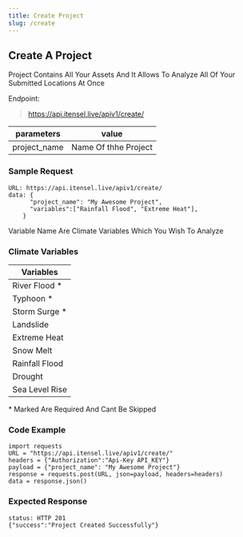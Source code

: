 ```yaml
---
title: Create Project
slug: /create
---
```


## Create A Project

Project Contains All Your Assets And It Allows To Analyze All Of Your Submitted Locations At Once

Endpoint:

> https://api.itensel.live/apiv1/create/


| parameters        | value                             |
| ---------------- | --------------------------------- |
| project_name              | Name Of thhe Project    |

### Sample Request
```
URL: https://api.itensel.live/apiv1/create/
data: {
      "project_name": "My Awesome Project",
      "variables":["Rainfall Flood", "Extreme Heat"],
    }
```
Variable Name Are Climate Variables Which You Wish To Analyze

### Climate Variables

| Variables         |
| ---------------- |
|  River Flood *     |
|  Typhoon *     |
|  Storm Surge  *    |
|  Landslide      |
|  Extreme Heat      |
|  Snow Melt      |
|  Rainfall Flood      |
|  Drought      |
|  Sea Level Rise      |
\* Marked Are Required And Cant Be Skipped

### Code Example

```
import requests
URL = "https://api.itensel.live/apiv1/create/"
headers = {"Authorization":"Api-Key API_KEY"}
payload = {"project_name": "My Awesome Project"}
response = requests.post(URL, json=payload, headers=headers)
data = response.json()
```

### Expected Response
```
status: HTTP 201
{"success":"Project Created Successfully"}
```